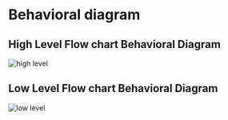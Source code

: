 # Behavioral diagram
## High Level Flow chart Behavioral Diagram
![high level](https://user-images.githubusercontent.com/88649955/157169477-eb918dba-1207-4dcc-9f61-f92314a6fd58.JPG)
## Low Level Flow chart Behavioral Diagram
![low level](https://user-images.githubusercontent.com/88649955/157172087-0379b8b1-db74-4b1f-aa4d-f2960d883723.jpg)
